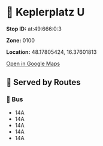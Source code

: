 # 🚉 Keplerplatz U


**Stop ID:** at:49:666:0:3

**Zone:** 0100

**Location:** 48.17805424, 16.37601813

[Open in Google Maps](https://www.google.com/maps?q=48.17805424,16.37601813)

## 🚆 Served by Routes

### 🚌 Bus
- 14A
- 14A
- 14A
- 14A
- 14A